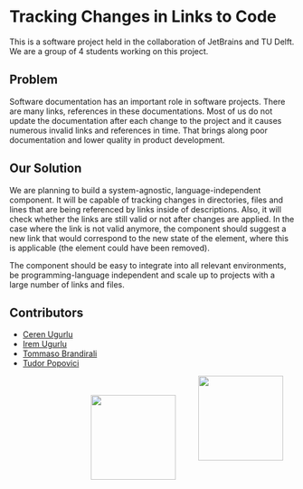 # Tracking Changes in Links to Code 

This is a software project held in the collaboration of JetBrains and TU Delft. We are a group of 4 students working on this project. 

## Problem

Software documentation has an important role in software projects. 
There are many links, references in these documentations. 
Most of us do not update the documentation after each change to the 
project and it causes numerous invalid links and references in time. 
That brings along poor documentation and lower quality in product development.

## Our Solution

We are planning to build a system-agnostic, language-independent component. 
It will be capable of tracking changes in directories, files and 
lines that are being referenced by links inside of descriptions. 
Also, it will check whether the links are still valid or not after changes are applied. 
In the case where the link is not valid anymore, the component should suggest 
a new link that would correspond to the new state of the element, 
where this is applicable (the element could have been removed).

The component should be easy to integrate into all relevant environments, 
be programming-language independent and scale up to 
projects with a large number of links and files.

## Contributors
* [Ceren Ugurlu](https://gitlab.ewi.tudelft.nl/cugurlu)
* [Irem Ugurlu](https://gitlab.ewi.tudelft.nl/iugurlu)
* [Tommaso Brandirali](https://gitlab.ewi.tudelft.nl/tbrandirali)
* [Tudor Popovici](https://gitlab.ewi.tudelft.nl/tudorpopovici)

<img align="right" src="https://user-images.githubusercontent.com/47633984/80767259-cdce2700-8b47-11ea-90a4-cf27fd585449.png" hspace="20" width="150"/>
<br/><br/>
<img align="right" src="https://user-images.githubusercontent.com/47633984/80767220-b68f3980-8b47-11ea-8125-f338980623d2.png" hspace="20" width="150"/>


<br/><br/><br/><br/><br/>